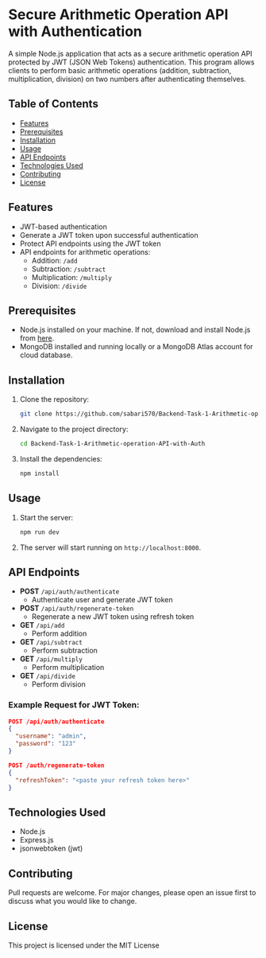 # Secure Arithmetic Operation API with Authentication

A simple Node.js application that acts as a secure arithmetic operation API protected by JWT (JSON Web Tokens) authentication. This program allows clients to perform basic arithmetic operations (addition, subtraction, multiplication, division) on two numbers after authenticating themselves.

## Table of Contents

- [Features](#features)
- [Prerequisites](#prerequisites)
- [Installation](#installation)
- [Usage](#usage)
- [API Endpoints](#api-endpoints)
- [Technologies Used](#technologies-used)
- [Contributing](#contributing)
- [License](#license)

## Features

- JWT-based authentication
- Generate a JWT token upon successful authentication
- Protect API endpoints using the JWT token
- API endpoints for arithmetic operations:
  - Addition: `/add`
  - Subtraction: `/subtract`
  - Multiplication: `/multiply`
  - Division: `/divide`

## Prerequisites

- Node.js installed on your machine. If not, download and install Node.js from [here](https://nodejs.org/).
- MongoDB installed and running locally or a MongoDB Atlas account for cloud database.

## Installation

1. Clone the repository:

    ```bash
    git clone https://github.com/sabari570/Backend-Task-1-Arithmetic-operation-API-with-Auth.git
    ```

2. Navigate to the project directory:

    ```bash
    cd Backend-Task-1-Arithmetic-operation-API-with-Auth
    ```

3. Install the dependencies:

    ```bash
    npm install
    ```

## Usage

1. Start the server:

    ```bash
    npm run dev
    ```

2. The server will start running on `http://localhost:8000`.

## API Endpoints

- **POST** `/api/auth/authenticate`
  - Authenticate user and generate JWT token
- **POST** `/api/auth/regenerate-token`
  - Regenerate a new JWT token using refresh token
- **GET** `/api/add`
  - Perform addition
- **GET** `/api/subtract`
  - Perform subtraction
- **GET** `/api/multiply`
  - Perform multiplication
- **GET** `/api/divide`
  - Perform division

### Example Request for JWT Token:

```json
POST /api/auth/authenticate
{
  "username": "admin",
  "password": "123"
}

POST /auth/regenerate-token
{
  "refreshToken": "<paste your refresh token here>"
}
```

## Technologies Used
- Node.js
- Express.js
- jsonwebtoken (jwt)

## Contributing
Pull requests are welcome. For major changes, please open an issue first to discuss what you would like to change.

## License
This project is licensed under the MIT License
